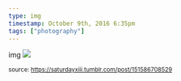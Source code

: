 ```yaml
---
type: img
timestamp: October 9th, 2016 6:35pm
tags: ["photography"]
---
```

img
<img src="https://saturdayxiii.github.io/media/151586708529.jpg"/>
                                                                                
                
                
                
                
                                
<small>source: https://saturdayxiii.tumblr.com/post/151586708529</small>